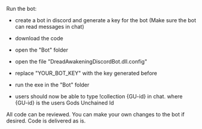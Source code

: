 Run the bot: 
 - create a bot in discord and generate a key for the bot (Make sure the bot can read messages in chat)
 - download the code
 - open the "Bot" folder
 - open the file "DreadAwakeningDiscordBot.dll.config"
 - replace "YOUR_BOT_KEY" with the key generated before
 - run the exe in the "Bot" folder

 - users should now be able to type !collection {GU-id} in chat. where {GU-id} is the users Gods Unchained Id


All code can be reviewed. You can make your own changes to the bot if desired. 
Code is delivered as is. 
